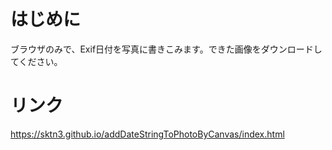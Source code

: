 

# はじめに

ブラウザのみで、Exif日付を写真に書きこみます。できた画像をダウンロードしてください。

# リンク

https://sktn3.github.io/addDateStringToPhotoByCanvas/index.html
